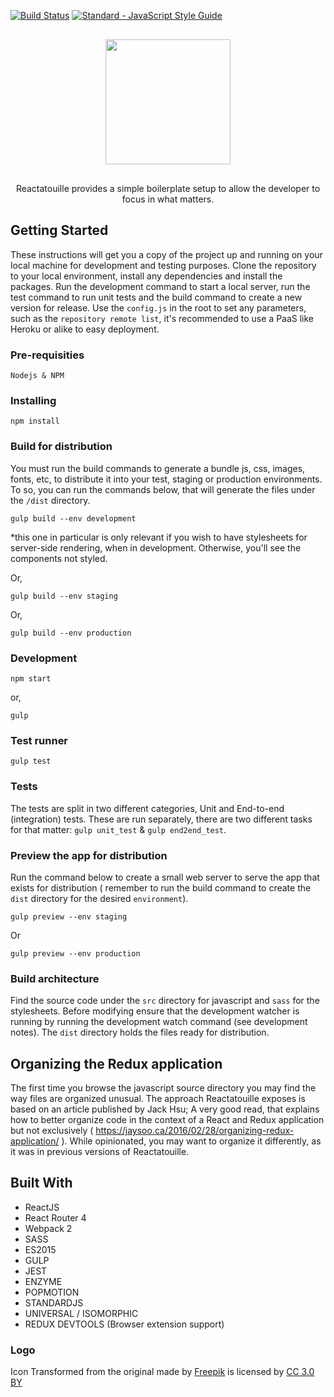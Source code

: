[![Build Status](https://travis-ci.org/heldrida/reactatouille-boilerplate.svg?branch=master)](https://travis-ci.org/heldrida/reactatouille-boilerplate)
[![Standard - JavaScript Style Guide](https://img.shields.io/badge/code_style-standard-brightgreen.svg)](http://standardjs.com/)

<p align="center" style="margin: 30px 0;">
  <img src="https://raw.githubusercontent.com/heldrida/reactatouille-boilerplate/master/template/src/images/logo-reactatouille-boilerplate.png?201701241142" height="200">
</p>
<p align="center">
	Reactatouille provides a simple boilerplate setup to allow the developer to focus in what matters.
</p>

## Getting Started

These instructions will get you a copy of the project up and running on your local machine for development and testing purposes.
Clone the repository to your local environment, install any dependencies and install the packages. Run the development command to start a local server, run the test command to run unit tests and the build command to create a new version for release.
Use the `config.js` in the root to set any parameters, such as the `repository remote list`, it's recommended to use a PaaS like Heroku or alike to easy deployment.

### Pre-requisities

```
Nodejs & NPM
```

### Installing

```
npm install
```

### Build for distribution

You must run the build commands to generate a bundle js, css, images, fonts, etc, to distribute it into your test, staging or production environments. To so, you can run the commands below, that will generate the files under the `/dist` directory.

```
gulp build --env development
```

*this one in particular is only relevant if you wish to have stylesheets for server-side rendering, when in development. Otherwise, you'll see the components not styled.

Or,

```
gulp build --env staging
```

Or,

```
gulp build --env production
```

### Development

```
npm start
```

or,

```
gulp
```

### Test runner

```
gulp test
```

### Tests

The tests are split in two different categories, Unit and End-to-end (integration) tests. These are run separately, there are two different tasks for that matter: `gulp unit_test` & `gulp end2end_test`.

### Preview the app for distribution

Run the command below to create a small web server to serve the app that exists for distribution ( remember to run the build command to create the `dist` directory for the desired `environment`).

```
gulp preview --env staging
```

Or

```
gulp preview --env production
```

### Build architecture

Find the source code under the `src` directory for javascript and `sass` for the stylesheets. Before modifying ensure that the development watcher is running by running the development watch command (see development notes). The `dist` directory holds the files ready for distribution.

## Organizing the Redux application

The first time you browse the javascript source directory you may find the way files are organized unusual. The approach Reactatouille exposes is based on an article published by Jack Hsu; A very good read, that explains how to better organize code in the context of a React and Redux application but not exclusively ( https://jaysoo.ca/2016/02/28/organizing-redux-application/ ). While opinionated, you may want to organize it differently, as it was in previous versions of Reactatouille.

## Built With

* ReactJS
* React Router 4
* Webpack 2
* SASS
* ES2015
* GULP
* JEST
* ENZYME
* POPMOTION
* STANDARDJS
* UNIVERSAL / ISOMORPHIC
* REDUX DEVTOOLS (Browser extension support)

### Logo

<div>Icon Transformed from the original made by <a href="http://www.freepik.com" title="Freepik">Freepik</a> is licensed by <a href="http://creativecommons.org/licenses/by/3.0/" title="Creative Commons BY 3.0" target="_blank">CC 3.0 BY</a></div>
